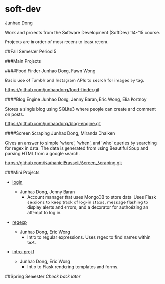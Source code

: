 soft-dev
=====
Junhao Dong

Work and projects from the Software Development (SoftDev) '14-'15 course.

Projects are in order of most recent to least recent.

##Fall Semester
Period 5


###Main Projects

####Food Finder
Junhao Dong, Fawn Wong

Basic use of Tumblr and Instagram APIs to search for images by tag.

https://github.com/junhaodong/food-finder.git

####Blog Engine
Junhao Dong, Jenny Baran, Eric Wong, Elia Portnoy

Stores a single blog using SQLite3 where people can create and comment on posts.

https://github.com/junhaodong/blog-engine.git

####Screen Scraping
Junhao Dong, Miranda Chaiken

Gives an answer to simple 'where', 'when', and 'who' queries by searching for regex in data. The data is generated from using Beautiful Soup and parsing HTML from a google search.

https://github.com/NathanielBrassell/Screen_Scraping.git


###Mini Projects

- [login](https://github.com/jybaran/mongo-lassi)
  - Junhao Dong, Jenny Baran
    - Account manager that uses MongoDB to store data. Uses Flask sessions to keep track of log-in status, message flashing to display alerts and errors, and a decorator for authorizing an attempt to log in.
    
- [regexp](https://github.com/stuycs-softdev/submissions/tree/master/5/regexp/ericwong_junhao)
  - Junhao Dong, Eric Wong
    - Intro to regular expressions. Uses regex to find names within text.
    
- [intro-proj 1](https://github.com/stuycs-softdev/submissions/tree/master/5/intro-proj1/junhao_ericwong)
  - Junhao Dong, Eric Wong
    - Intro to Flask rendering templates and forms.



##Spring Semester
_Check back later_
